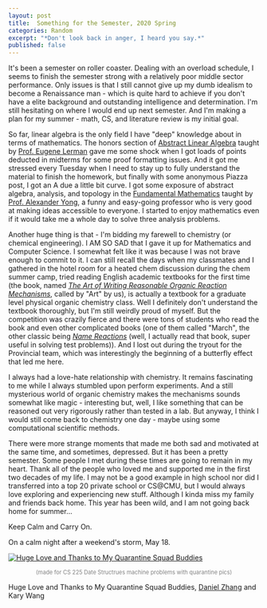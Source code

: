 ```yaml
---
layout: post
title:  Something for the Semester, 2020 Spring
categories: Random
excerpt: "*Don't look back in anger, I heard you say.*"
published: false
---
```

It's been a semester on roller coaster. Dealing with an overload schedule, I seems to finish the semester strong with a relatively poor middle sector performance. Only issues is that I still cannot give up my dumb idealism to become a Renaissance man - which is quite hard to achieve if you don't have a elite background and outstanding intelligence and determination. I'm still hesitating on where I would end up next semester. And I'm making a plan for my summer - math, CS, and literature review is my initial goal.

So far, linear algebra is the only field I have "deep" knowledge about in terms of mathematics. The honors section of [Abstract Linear Algebra](https://faculty.math.illinois.edu/~lerman/416/s20/416s20.html) taught by [Prof. Eugene Lerman](https://faculty.math.illinois.edu/~lerman/) gave me some shock when I got loads of points deducted in midterms for some proof formatting issues. And it got me stressed every Tuesday when I need to stay up to fully understand the material to finish the homework, but finally with some anonymous Piazza post, I got an A due a little bit curve. I got some exposure of abstract algebra, analysis, and topology in the [Fundamental Mathematics](https://faculty.math.illinois.edu/~ayong/Spring2020Math347H/index.html) taught by [Prof. Alexander Yong](https://faculty.math.illinois.edu/~ayong/), a funny and easy-going professor who is very good at making ideas accessible to everyone. I started to enjoy mathematics even if it would take me a whole day to solve three analysis problems.

Another huge thing is that - I'm bidding my farewell to chemistry (or chemical engineering). I AM SO SAD that I gave it up for Mathematics and Computer Science. I somewhat felt like it was because I was not brave enough to commit to it. I can still recall the days when my classmates and I gathered in the hotel room for a heated chem discussion during the chem summer camp, tried reading English academic textbooks for the first time (the book, named [*The Art of Writing Reasonable Organic Reaction Mechanisms*](https://www.amazon.com/Writing-Reasonable-Organic-Reaction-Mechanisms/dp/0387954686), called by "Art" by us), is actually a textbook for a graduate level physical organic chemistry class. Well I definitely don't understand the textbook thoroughly, but I'm still weirdly proud of myself. But the competition was crazily fierce and there were tons of students who read the book and even other complicated books (one of them called "March", the other classic being [*Name Reactions*](https://link.springer.com/book/10.1007/978-3-662-05336-2) (well, I actually read that book, super useful in solving test problems)). And I lost out during the tryout for the Provincial team, which was interestingly the beginning of a butterfly effect that led me here.

I always had a love-hate relationship with chemistry. It remains fascinating to me while I always stumbled upon perform experiments. And a still mysterious world of organic chemistry makes the mechanisms sounds somewhat like magic - interesting but, well, I like something that can be reasoned out very rigorously rather than tested in a lab. But anyway, I think I would still come back to chemistry one day - maybe using some computational scientific methods.

There were more strange moments that made me both sad and motivated at the same time, and sometimes, depressed. But it has been a pretty semester. Some people I met during these times are going to remain in my heart. Thank all of the people who loved me and supported me in the first two decades of my life. I may not be a good example in high school nor did I transferred into a top 20 private school or CS@CMU, but I would always love exploring and experiencing new stuff. Although I kinda miss my family and friends back home. This year has been wild, and I am not going back home for summer...

Keep Calm and Carry On.

On a calm night after a weekend's storm, May 18.

[![Huge Love and Thanks to My Quarantine Squad Buddies](../../../../assets/images/5-18/mymosaic-0.5.png "Huge Love and Thanks to My Quarantine Squad Buddies, Daniel Zhang and Kary Wang")](https://www.instagram.com/p/B_GP3c0p1cF/?utm_source=ig_web_copy_link)

<p style="text-align: center; font-size: 0.8em; color: #828282">(made for CS 225 Date Structrues machine problems with quarantine pics)</p>

Huge Love and Thanks to My Quarantine Squad Buddies, [Daniel Zhang](https://www.danielz.ch/) and Kary Wang
